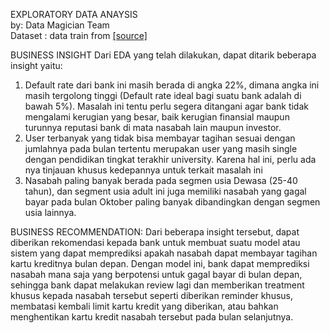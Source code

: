 EXPLORATORY DATA ANAYSIS<br>
by: Data Magician Team<br>
Dataset : data train from [[source]](https://www.kaggle.com/datasets/reverie5/av-janata-hack-payment-default-prediction)

BUSINESS INSIGHT
Dari EDA yang telah dilakukan, dapat ditarik beberapa insight yaitu:
1. Default rate dari bank ini masih berada di angka 22%, dimana angka ini masih tergolong tinggi (Default rate ideal bagi suatu bank adalah di bawah 5%). Masalah ini tentu perlu segera ditangani agar bank tidak mengalami kerugian yang besar, baik kerugian finansial maupun turunnya reputasi bank di mata nasabah lain maupun investor.
2. User terbanyak yang tidak bisa membayar tagihan sesuai dengan jumlahnya pada bulan tertentu merupakan user yang masih single dengan pendidikan tingkat terakhir university. Karena hal ini, perlu ada nya tinjauan khusus kedepannya untuk terkait masalah ini
3. Nasabah paling banyak berada pada segmen usia Dewasa (25-40 tahun), dan segment usia adult ini juga memiliki nasabah yang gagal bayar pada bulan Oktober paling banyak dibandingkan dengan segmen usia lainnya.


BUSINESS RECOMMENDATION:
Dari beberapa insight tersebut, dapat diberikan rekomendasi kepada bank untuk membuat suatu model atau sistem yang dapat memprediksi apakah nasabah dapat membayar tagihan kartu kreditnya bulan depan. Dengan model ini, bank dapat memprediksi nasabah mana saja yang berpotensi untuk gagal bayar di bulan depan, sehingga bank dapat melakukan review lagi dan memberikan treatment khusus kepada nasabah tersebut seperti diberikan reminder khusus, membatasi kembali limit kartu kredit yang diberikan, atau bahkan menghentikan kartu kredit nasabah tersebut pada bulan selanjutnya.
